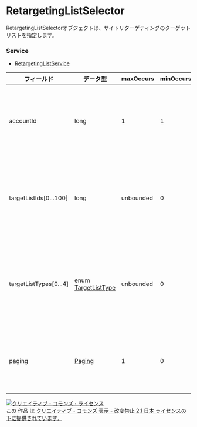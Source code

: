 # RetargetingListSelector
RetargetingListSelectorオブジェクトは、サイトリターゲティングのターゲットリストを指定します。
### Service
+ [RetargetingListService](../services/RetargetingListService.md)

| フィールド | データ型 | maxOccurs | minOccurs | response | add | set | remove | 説明 | 
|---|---|---|---|---|---|---|---|---|
| accountId| long| 1| 1| -| -| -| -| 検索条件：アカウントIDです。 |
| targetListIds[0...100]| long| unbounded| 0| -| -| -| -| 検索条件：ターゲットリストIDです。 |
| targetListTypes[0...4]| enum <a href="./TargetListType.md">TargetListType</a>| unbounded| 0| -| -| -| -| 検索条件：ターゲットリスト種別です。 |
| paging| <a href="./Paging.md">Paging</a>| 1| 0| -| -| -| -| 検索条件：取得範囲です。 |
<a rel="license" href="http://creativecommons.org/licenses/by-nd/2.1/jp/"><img alt="クリエイティブ・コモンズ・ライセンス" style="border-width:0" src="https://i.creativecommons.org/l/by-nd/2.1/jp/88x31.png" /></a><br />この 作品 は <a rel="license" href="http://creativecommons.org/licenses/by-nd/2.1/jp/">クリエイティブ・コモンズ 表示 - 改変禁止 2.1 日本 ライセンスの下に提供されています。</a>
